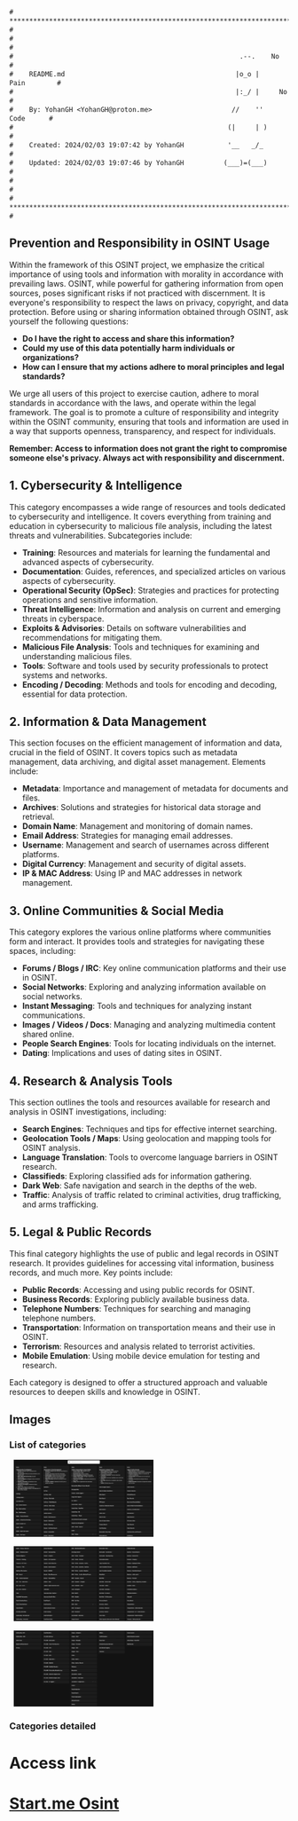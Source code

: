 ```
# **************************************************************************** #
#                                                                              #
#                                                         .--.    No           #
#    README.md                                           |o_o |    Pain        #
#                                                        |:_/ |     No         #
#    By: YohanGH <YohanGH@proton.me>                    //    ''     Code      #
#                                                      (|     | )              #
#    Created: 2024/02/03 19:07:42 by YohanGH           '__   _/_               #
#    Updated: 2024/02/03 19:07:46 by YohanGH          (___)=(___)              #
#                                                                              #
# **************************************************************************** #
```

## **Prevention and Responsibility in OSINT Usage**

Within the framework of this OSINT project, we emphasize the critical importance of using tools and information with morality in accordance with prevailing laws. OSINT, while powerful for gathering information from open sources, poses significant risks if not practiced with discernment. It is everyone's responsibility to respect the laws on privacy, copyright, and data protection. Before using or sharing information obtained through OSINT, ask yourself the following questions:

- **Do I have the right to access and share this information?**
- **Could my use of this data potentially harm individuals or organizations?**
- **How can I ensure that my actions adhere to moral principles and legal standards?**

We urge all users of this project to exercise caution, adhere to moral standards in accordance with the laws, and operate within the legal framework. The goal is to promote a culture of responsibility and integrity within the OSINT community, ensuring that tools and information are used in a way that supports openness, transparency, and respect for individuals.

**Remember: Access to information does not grant the right to compromise someone else's privacy. Always act with responsibility and discernment.**

## 1. Cybersecurity & Intelligence

This category encompasses a wide range of resources and tools dedicated to cybersecurity and intelligence. It covers everything from training and education in cybersecurity to malicious file analysis, including the latest threats and vulnerabilities. Subcategories include:

- **Training**: Resources and materials for learning the fundamental and advanced aspects of cybersecurity.
- **Documentation**: Guides, references, and specialized articles on various aspects of cybersecurity.
- **Operational Security (OpSec)**: Strategies and practices for protecting operations and sensitive information.
- **Threat Intelligence**: Information and analysis on current and emerging threats in cyberspace.
- **Exploits & Advisories**: Details on software vulnerabilities and recommendations for mitigating them.
- **Malicious File Analysis**: Tools and techniques for examining and understanding malicious files.
- **Tools**: Software and tools used by security professionals to protect systems and networks.
- **Encoding / Decoding**: Methods and tools for encoding and decoding, essential for data protection.

## 2. Information & Data Management

This section focuses on the efficient management of information and data, crucial in the field of OSINT. It covers topics such as metadata management, data archiving, and digital asset management. Elements include:

- **Metadata**: Importance and management of metadata for documents and files.
- **Archives**: Solutions and strategies for historical data storage and retrieval.
- **Domain Name**: Management and monitoring of domain names.
- **Email Address**: Strategies for managing email addresses.
- **Username**: Management and search of usernames across different platforms.
- **Digital Currency**: Management and security of digital assets.
- **IP & MAC Address**: Using IP and MAC addresses in network management.

## 3. Online Communities & Social Media

This category explores the various online platforms where communities form and interact. It provides tools and strategies for navigating these spaces, including:

- **Forums / Blogs / IRC**: Key online communication platforms and their use in OSINT.
- **Social Networks**: Exploring and analyzing information available on social networks.
- **Instant Messaging**: Tools and techniques for analyzing instant communications.
- **Images / Videos / Docs**: Managing and analyzing multimedia content shared online.
- **People Search Engines**: Tools for locating individuals on the internet.
- **Dating**: Implications and uses of dating sites in OSINT.

## 4. Research & Analysis Tools

This section outlines the tools and resources available for research and analysis in OSINT investigations, including:

- **Search Engines**: Techniques and tips for effective internet searching.
- **Geolocation Tools / Maps**: Using geolocation and mapping tools for OSINT analysis.
- **Language Translation**: Tools to overcome language barriers in OSINT research.
- **Classifieds**: Exploring classified ads for information gathering.
- **Dark Web**: Safe navigation and search in the depths of the web.
- **Traffic**: Analysis of traffic related to criminal activities, drug trafficking, and arms trafficking.

## 5. Legal & Public Records

This final category highlights the use of public and legal records in OSINT research. It provides guidelines for accessing vital information, business records, and much more. Key points include:

- **Public Records**: Accessing and using public records for OSINT.
- **Business Records**: Exploring publicly available business data.
- **Telephone Numbers**: Techniques for searching and managing telephone numbers.
- **Transportation**: Information on transportation means and their use in OSINT.
- **Terrorism**: Resources and analysis related to terrorist activities.
- **Mobile Emulation**: Using mobile device emulation for testing and research.

Each category is designed to offer a structured approach and valuable resources to deepen skills and knowledge in OSINT.

## Images

### List of categories
<p align="middle">

  <img src="https://github.com/YohanGH/OSINT_Startme/blob/main/Assets/Osint_Startme_1.png" title="OSINT" style="width: 50%">

  <img src="https://github.com/YohanGH/OSINT_Startme/blob/main/Assets/Osint_Startme_2.png" title="OSINT" style="width: 50%">

  <img src="https://github.com/YohanGH/OSINT_Startme/blob/main/Assets/Osint_Startme_3.png" title="OSINT" style="width: 50%">

</p>

### Categories detailed


# Access link

# [Start.me Osint](https://start.me/p/aNLQq0/osint)
